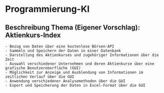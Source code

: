 # **Programmierung-KI**

## Beschreibung Thema (Eigener Vorschlag): Aktienkurs-Index

    - Bezug von Daten über eine kostenlose Börsen-API
    - Sammeln und Speichern der Daten in einer Datenbank
    - Darstellung des Aktienkurses und zugehöriger Informationen über die Zeit
    - Auswahl verschiedener Unternehmen und deren Aktienkurse über eine grafische Benutzeroberfläche (GUI)
    - Möglichkeit zur Anzeige und Ausblendung von Informationen im zeitlichen Verlauf über die GUI
    - Anwendung verschiedener Analysemethoden über die GUI
    - Export und Speicherung der Daten in Excel-Format über die GUI